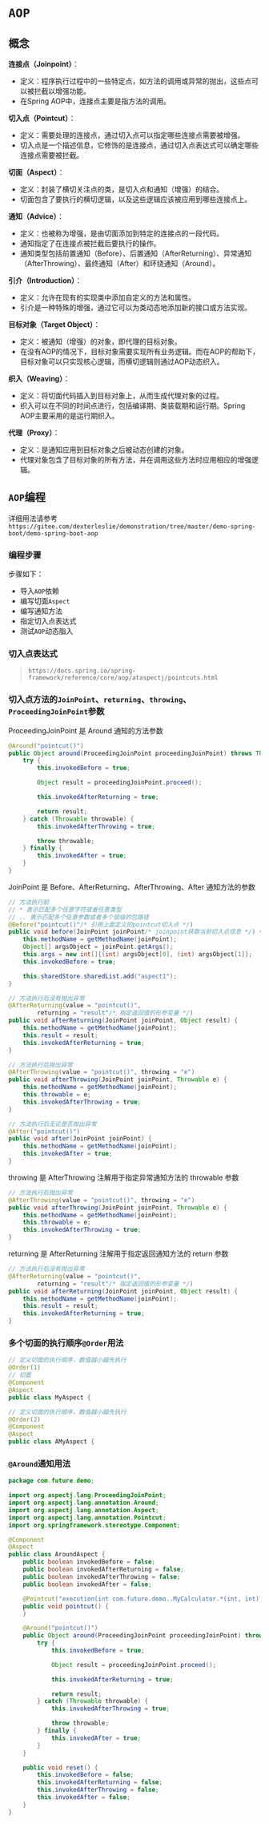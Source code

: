 # `AOP`



## 概念

**连接点（Joinpoint）**：

- 定义：程序执行过程中的一些特定点，如方法的调用或异常的抛出，这些点可以被拦截以增强功能。
- 在Spring AOP中，连接点主要是指方法的调用。

**切入点（Pointcut）**：

- 定义：需要处理的连接点，通过切入点可以指定哪些连接点需要被增强。
- 切入点是一个描述信息，它修饰的是连接点，通过切入点表达式可以确定哪些连接点需要被拦截。

**切面（Aspect）**：

- 定义：封装了横切关注点的类，是切入点和通知（增强）的结合。
- 切面包含了要执行的横切逻辑，以及这些逻辑应该被应用到哪些连接点上。

**通知（Advice）**：

- 定义：也被称为增强，是由切面添加到特定的连接点的一段代码。
- 通知指定了在连接点被拦截后要执行的操作。
- 通知类型包括前置通知（Before）、后置通知（AfterReturning）、异常通知（AfterThrowing）、最终通知（After）和环绕通知（Around）。

**引介（Introduction）**：

- 定义：允许在现有的实现类中添加自定义的方法和属性。
- 引介是一种特殊的增强，通过它可以为类动态地添加新的接口或方法实现。

**目标对象（Target Object）**：

- 定义：被通知（增强）的对象，即代理的目标对象。
- 在没有AOP的情况下，目标对象需要实现所有业务逻辑。而在AOP的帮助下，目标对象可以只实现核心逻辑，而横切逻辑则通过AOP动态织入。

**织入（Weaving）**：

- 定义：将切面代码插入到目标对象上，从而生成代理对象的过程。
- 织入可以在不同的时间点进行，包括编译期、类装载期和运行期。Spring AOP主要采用的是运行期织入。

**代理（Proxy）**：

- 定义：是通知应用到目标对象之后被动态创建的对象。
- 代理对象包含了目标对象的所有方法，并在调用这些方法时应用相应的增强逻辑。



## `AOP`编程

详细用法请参考`https://gitee.com/dexterleslie/demonstration/tree/master/demo-spring-boot/demo-spring-boot-aop`



### 编程步骤

步骤如下：

- 导入`AOP`依赖
- 编写切面`Aspect`
- 编写通知方法
- 指定切入点表达式
- 测试`AOP`动态脂入



### 切入点表达式

>`https://docs.spring.io/spring-framework/reference/core/aop/ataspectj/pointcuts.html`



### 切入点方法的`JoinPoint`、`returning`、`throwing`、`ProceedingJoinPoint`参数

ProceedingJoinPoint 是 Around 通知的方法参数

```java
@Around("pointcut()")
public Object around(ProceedingJoinPoint proceedingJoinPoint) throws Throwable {
    try {
        this.invokedBefore = true;

        Object result = proceedingJoinPoint.proceed();

        this.invokedAfterReturning = true;

        return result;
    } catch (Throwable throwable) {
        this.invokedAfterThrowing = true;

        throw throwable;
    } finally {
        this.invokedAfter = true;
    }
}
```



JoinPoint 是 Before、AfterReturning、AfterThrowing、After 通知方法的参数

```java
// 方法执行前
// * 表示匹配多个任意字符或者任意类型
// .. 表示匹配多个任意参数或者多个层级的包路径
@Before("pointcut()"/* 引用上面定义的pointcut切入点 */)
public void before(JoinPoint joinPoint/* joinpoint获取当前切入点信息 */) {
    this.methodName = getMethodName(joinPoint);
    Object[] argsObject = joinPoint.getArgs();
    this.args = new int[]{(int) argsObject[0], (int) argsObject[1]};
    this.invokedBefore = true;

    this.sharedStore.sharedList.add("aspect1");
}

// 方法执行后没有抛出异常
@AfterReturning(value = "pointcut()",
        returning = "result"/* 指定返回值的形参变量 */)
public void afterReturning(JoinPoint joinPoint, Object result) {
    this.methodName = getMethodName(joinPoint);
    this.result = result;
    this.invokedAfterReturning = true;
}

// 方法执行后抛出异常
@AfterThrowing(value = "pointcut()", throwing = "e")
public void afterThrowing(JoinPoint joinPoint, Throwable e) {
    this.methodName = getMethodName(joinPoint);
    this.throwable = e;
    this.invokedAfterThrowing = true;
}

// 方法执行后无论是否抛出异常
@After("pointcut()")
public void after(JoinPoint joinPoint) {
    this.methodName = getMethodName(joinPoint);
    this.invokedAfter = true;
}
```



throwing 是 AfterThrowing 注解用于指定异常通知方法的 throwable 参数

```java
// 方法执行后抛出异常
@AfterThrowing(value = "pointcut()", throwing = "e")
public void afterThrowing(JoinPoint joinPoint, Throwable e) {
    this.methodName = getMethodName(joinPoint);
    this.throwable = e;
    this.invokedAfterThrowing = true;
}
```



returning 是 AfterReturning 注解用于指定返回通知方法的 return 参数

```java
// 方法执行后没有抛出异常
@AfterReturning(value = "pointcut()",
        returning = "result"/* 指定返回值的形参变量 */)
public void afterReturning(JoinPoint joinPoint, Object result) {
    this.methodName = getMethodName(joinPoint);
    this.result = result;
    this.invokedAfterReturning = true;
}
```



### 多个切面的执行顺序`@Order`用法

```java
// 定义切面的执行顺序，数值越小越先执行
@Order(1)
// 切面
@Component
@Aspect
public class MyAspect {
```

```java
// 定义切面的执行顺序，数值越小越先执行
@Order(2)
@Component
@Aspect
public class AMyAspect {
```



### `@Around`通知用法

```java
package com.future.demo;

import org.aspectj.lang.ProceedingJoinPoint;
import org.aspectj.lang.annotation.Around;
import org.aspectj.lang.annotation.Aspect;
import org.aspectj.lang.annotation.Pointcut;
import org.springframework.stereotype.Component;

@Component
@Aspect
public class AroundAspect {
    public boolean invokedBefore = false;
    public boolean invokedAfterReturning = false;
    public boolean invokedAfterThrowing = false;
    public boolean invokedAfter = false;

    @Pointcut("execution(int com.future.demo..MyCalculator.*(int, int))")
    public void pointcut() {
    }

    @Around("pointcut()")
    public Object around(ProceedingJoinPoint proceedingJoinPoint) throws Throwable {
        try {
            this.invokedBefore = true;

            Object result = proceedingJoinPoint.proceed();

            this.invokedAfterReturning = true;

            return result;
        } catch (Throwable throwable) {
            this.invokedAfterThrowing = true;

            throw throwable;
        } finally {
            this.invokedAfter = true;
        }
    }

    public void reset() {
        this.invokedBefore = false;
        this.invokedAfterReturning = false;
        this.invokedAfterThrowing = false;
        this.invokedAfter = false;
    }
}
```